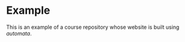 Example
=======

This is an example of a course repository whose website is built using *automata*.
